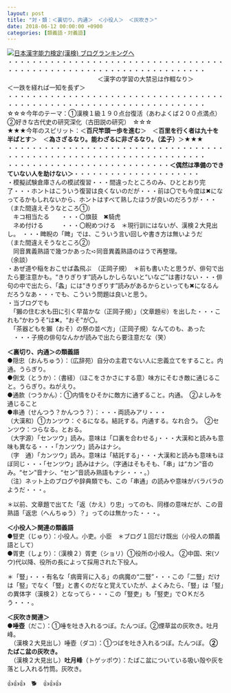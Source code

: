 ```yaml
---
layout: post
title: "対・類：＜裏切り、内通＞　＜小役人＞　＜灰吹き＞"
date: 2018-06-12 00:00:00 +0900
categories: [類義語・対義語]
---
```


[![](/syuusyuu9701/assets/images/対・類：＜裏切り、内通＞-＜小役人＞-＜灰吹き＞-br_c_3028_1.gif)](http://blog.with2.net/link.php?1659096:3028 "日本漢字能力検定(漢検) ブログランキングへ")[日本漢字能力検定(漢検) ブログランキングへ](http://blog.with2.net/link.php?1659096:3028)  
・・・・・・・・・・・・・・・・・・・・・・・・・・・・・・・・・・・・・・・・・・・・・・・・・・・・・・・・・・・・・・・・・・・・・  
　　　　　　　　　　　　　　　＜漢字の学習の大禁忌は作輟なり＞　　　　　＜一跌を経れば一知を長ず＞　　　　　  
・・・・・・・・・・・・・・・・・・・・・・・・・・・・・・・・・・・・・・・・・・・・・・・・・・・・・・・・・・・・・・・・・・・・・  
☆☆☆今年のテーマ：①漢検１級１９０点台復活（あわよくば２００点満点）　②好きな古代史の研究深化（古田説の研究）　☆☆☆  
★★★今年のスピリット：＜**百尺竿頭一歩を進む**＞　＜**百里を行く者は九十を半ばとす**＞　＜**為さざるなり。能わざるに非ざるなり。（孟子）**＞★★★  
・・・・・・・・・・・・・・・・・・・・・・・・・・・・・・・・・・・・・・・・・・・・・・・・・・・・・・・・・・・・・・・・・・・・・  
・・・・・・・・・・・・・・・・・・・・・・・・・・・**＜偶然は準備のできていない人を助けない＞**・・・・・・・・・・・・・・・・・・・・・  
・模擬試験倉庫さんの模試復習・・・間違ったところのみ、ひととおり完了・・・ホントはこういう復習は良くないのだが・・・前は〇でも今度は✖になってるかもしれないから、ホントはすべて熟したほうが良いのだろうが・・・  
（また間違えそうなところ①）  
　キコ相当たる　　・・・〇旗鼓　✖騎虎  
　ネめ付ける　　　・・・〇睨めつける　＊現行訓にはないが、漢検２大見出し。　・・・睥睨の「睥」では、こういう言い回しや書き方は無いようだ  
（また間違えそうなところ②）  
　同音異義熟語で幾つかあった➪同音異義熟語のほうで再整理。  
（余談）　  
・あぜ道や稲をおこせば螽飛ぶ　（正岡子規）　＊前も書いたと思うが、俳句で出たら要注意かも。“きりぎりす”読みしかしらないと“いなご”は書けない・・・俳句の中で出たら、「螽」には“きりぎりす”読みがあるからといっても✖になるんだろうなあ・・・でも、こういう問題は良いと思う。  
・当ブログでも  
　「獺の住む水も田に引く早苗かな（正岡子規）」（文章題㊷）を出した・・・これも“かわうそ”は✖。“おそ”が〇。  
　「茶器どもを獺（おそ）の祭の並べ方」（正岡子規）なんてのも、あった  
　・・・子規の俳句なんかが読みで出たら要注意だな（笑）  
  
**＜裏切り、内通＞の類義語**  
●隠忠（おんちゅう）：（広辞苑）自分の主君でない人に忠義立てをすること。内通。うらぎり。  
●倒戈（とうか）：（書経）（ほこをさかさにする意）味方にそむき敵に通じること。うらぎり。ねがえり。  
●通款（つうかん）：①内情をひそかに敵方に通ずること。内通。　②よしみを通じること  
●串通（せんつう？かんつう？）：・・・両読みアリ・・・  
（大漢和）①カンツウ：ぐるになる。結託する。内通する。なれ合う。　②センツウ：つらなる。とおる。  
（大字源）「センツウ」読み。意味は「口裏を合わせる」・・・大漢和と読みも意味も異なる・・・「カンツウ」読みはナシ。  
（字　通）「カンツウ」読み。意味は「結託する」・・・大漢和と読みも意味もほぼ同じ・・・「センツウ」読みはナシ。（字通はそもそも、「串」は“カン”音のみ。“セン”音ナシ、“セン”音読み熟語もナシ・・・。）  
（注）ネット上のブログや辞典類でも、この「串通」の読みや意味がバラバラのようだ・・・。  
  
＊以前、文章題で出てた「返（かえ）り忠」ってのも、同様の意味だが、この音熟語「返忠（へんちゅう）？」ってのは無かった・・・。  
  
**＜小役人＞関連の類義語**  
●豎吏（じゅり）：小役人。小吏。小臣　＊ブログ１回だけ既出（小役人の類義語として）  
●胥吏（しょり）：（漢検２）胥吏（ショリ）①役所の小役人。 ②中国、宋(ソウ)代以降、役所の長によって採用された下役人。  
  
＊「豎」・・・有名な「病膏肓に入る」の病魔の“二豎”・・・この「二豎」だけは「竪」でなく「豎」と書くのだなと覚えていたが、よくみたら、「豎」は「竪」の異体字（漢検２）となってら・・・この「豎吏」も「竪吏」でＯＫだろう・・・。  
  
**＜灰吹き関連＞**  
●**唾壺**（だこ）：①唾を吐き入れるつぼ。たんつぼ。②煙草盆の灰吹き。吐月峰。  
　（漢検２大見出し）唾壺（ダコ）：①つばを吐き入れるつぼ。たんつぼ。 **②たばこ盆の灰吹き。**  
　（漢検２大見出し）**吐月峰**（トゲッポウ）：たばこ盆についている吸い殻や灰を落とし入れる竹筒。灰吹き。  
  
👍👍👍　🐕　👍👍👍